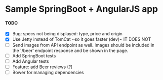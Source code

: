 #  Sample SpringBoot + AngularJS app



#### TODO
- [x] Bug: specs not being displayed: type, price and origin
- [x] Use Jetty instead of TomCat ~so it goes faster (dev)~  IT DOES NOT
- [ ] Send images from API endpoint as well. Images should be included in the '/beer' endpoint response and be shown in the page.
- [ ] Add SpringBoot tests
- [ ] Add Angular tests
- [ ] Feature: add Beer reviews (?) 
- [ ] Bower for managing dependencies  